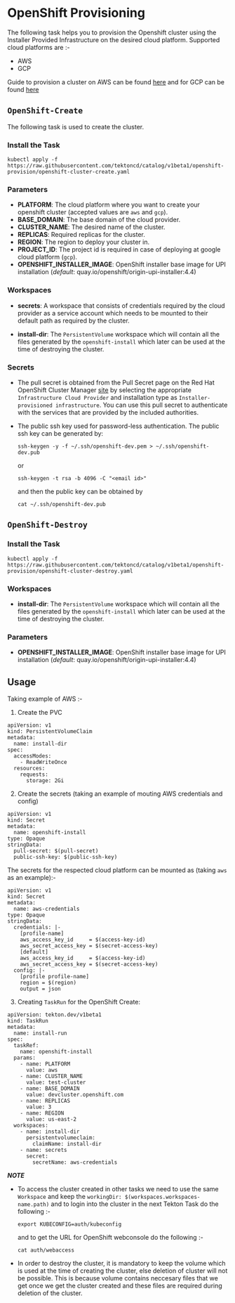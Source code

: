 # OpenShift Provisioning

The following task helps you to provision the Openshift cluster using the Installer Provided Infrastructure on the desired cloud platform. Supported cloud platforms are :-

- AWS
- GCP

Guide to provision a cluster on AWS can be found [here](https://docs.openshift.com/container-platform/4.3/installing/installing_aws/installing-aws-customizations.html) and for GCP can be found [here](https://docs.openshift.com/container-platform/4.3/installing/installing_gcp/installing-gcp-customizations.html)

## `OpenShift-Create`

The following task is used to create the cluster.

### **Install the Task**

```
kubectl apply -f https://raw.githubusercontent.com/tektoncd/catalog/v1beta1/openshift-provision/openshift-cluster-create.yaml
```

### **Parameters**

- **PLATFORM**: The cloud platform where you want to create your openshift cluster (accepted values are `aws` and `gcp`).
- **BASE_DOMAIN**: The base domain of the cloud provider.
- **CLUSTER_NAME**: The desired name of the cluster.
- **REPLICAS**: Required replicas for the cluster.
- **REGION**: The region to deploy your cluster in.
- **PROJECT_ID**: The project id is required in case of deploying at google cloud platform (`gcp`).
- **OPENSHIFT_INSTALLER_IMAGE**: OpenShift installer base image for UPI installation (_default_: quay.io/openshift/origin-upi-installer:4.4)

### **Workspaces**

- **secrets**: A workspace that consists of credentials required by the cloud provider as a service account which needs to be mounted to their default path as required by the cluster.

- **install-dir**: The `PersistentVolume` workspace which will contain all the files generated by the `openshift-install` which later can be used at the time of destroying the cluster.

### **Secrets**

- The pull secret is obtained from the Pull Secret page on the Red Hat OpenShift Cluster Manager [site](https://cloud.redhat.com/openshift/install) by selecting the appropriate `Infrastructure Cloud Provider` and installation type as `Installer-provisioned infrastructure`. You can use this pull secret to authenticate with the services that are provided by the included authorities.

- The public ssh key used for password-less authentication. The public ssh key can be generated by:
  ```
  ssh-keygen -y -f ~/.ssh/openshift-dev.pem > ~/.ssh/openshift-dev.pub
  ```
  or
  ```
  ssh-keygen -t rsa -b 4096 -C "<email id>"
  ```
  and then the public key can be obtained by
  ```
  cat ~/.ssh/openshift-dev.pub
  ```

## `OpenShift-Destroy`

### **Install the Task**

```
kubectl apply -f https://raw.githubusercontent.com/tektoncd/catalog/v1beta1/openshift-provision/openshift-cluster-destroy.yaml
```

### **Workspaces**

- **install-dir**: The `PersistentVolume` workspace which will contain all the files generated by the `openshift-install` which later can be used at the time of destroying the cluster.

### **Parameters**

- **OPENSHIFT_INSTALLER_IMAGE**: OpenShift installer base image for UPI installation (_default_: quay.io/openshift/origin-upi-installer:4.4)

## Usage

Taking example of AWS :-

1. Create the PVC

```
apiVersion: v1
kind: PersistentVolumeClaim
metadata:
  name: install-dir
spec:
  accessModes:
    - ReadWriteOnce
  resources:
    requests:
      storage: 2Gi
```

2. Create the secrets (taking an example of mouting AWS credentials and config)

```
apiVersion: v1
kind: Secret
metadata:
  name: openshift-install
type: Opaque
stringData:
  pull-secret: $(pull-secret)
  public-ssh-key: $(public-ssh-key)
```

The secrets for the respected cloud platform can be mounted as (taking `aws` as an example):-

```
apiVersion: v1
kind: Secret
metadata:
  name: aws-credentials
type: Opaque
stringData:
  credentials: |-
    [profile-name]
    aws_access_key_id     = $(access-key-id)
    aws_secret_access_key = $(secret-access-key)
    [default]
    aws_access_key_id     = $(access-key-id)
    aws_secret_access_key = $(secret-access-key)
  config: |-
    [profile profile-name]
    region = $(region)
    output = json
```

3. Creating `TaskRun` for the OpenShift Create:

```
apiVersion: tekton.dev/v1beta1
kind: TaskRun
metadata:
  name: install-run
spec:
  taskRef:
    name: openshift-install
  params:
    - name: PLATFORM
      value: aws
    - name: CLUSTER_NAME
      value: test-cluster
    - name: BASE_DOMAIN
      value: devcluster.openshift.com
    - name: REPLICAS
      value: 3
    - name: REGION
      value: us-east-2
  workspaces:
    - name: install-dir
      persistentvolumeclaim:
        claimName: install-dir
    - name: secrets
      secret:
        secretName: aws-credentials
```

**_NOTE_**

- To access the cluster created in other tasks we need to use the same `Workspace` and keep the `workingDir: $(workspaces.workspaces-name.path)` and to login into the cluster in the next Tekton Task do the following :- 
  ```
  export KUBECONFIG=auth/kubeconfig
  ```
  and to get the URL for OpenShift webconsole do the following :-
  ```
  cat auth/webaccess
  ```
- In order to destroy the cluster, it is mandatory to keep the volume which is used at the time of creating the cluster, else deletion of cluster will not be possible. This is because volume contains neccesary files that we get once we get the cluster created and these files are required during deletion of the cluster.
